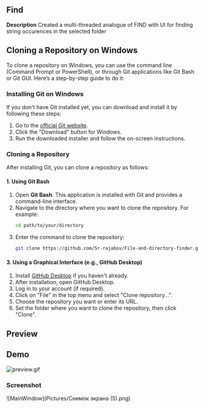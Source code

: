 ## Find
**Description**
 Created a multi-threaded analogue of FIND with UI for finding string occurences in the selected folder
 
 ## Cloning a Repository on Windows

To clone a repository on Windows, you can use the command line (Command Prompt or PowerShell), or through Git applications like Git Bash or Git GUI. Here’s a step-by-step guide to do it:

### Installing Git on Windows
If you don't have Git installed yet, you can download and install it by following these steps:
1. Go to the [official Git website](https://git-scm.com/).
2. Click the "Download" button for Windows.
3. Run the downloaded installer and follow the on-screen instructions.

### Cloning a Repository
After installing Git, you can clone a repository as follows:

#### 1. Using Git Bash
1. Open **Git Bash**. This application is installed with Git and provides a command-line interface.
2. Navigate to the directory where you want to clone the repository. For example:
   ```bash
   cd path/to/your/directory

3. Enter the command to clone the repository:
   ```bash
   git clone https://github.com/Sr-rajabov/File-and-directory-finder.git
#### 3. Using a Graphical Interface (e.g., GitHub Desktop)
1. Install [GitHub Desktop](https://desktop.github.com/) if you haven't already.
2. After installation, open GitHub Desktop.
3. Log in to your account (if required).
4. Click on "File" in the top menu and select "Clone repository...".
5. Choose the repository you want or enter its URL.
6. Set the folder where you want to clone the repository, then click "Clone".

## Preview
## Demo
![preview.gif](Pictures/main.gif)

### Screenshot
![MainWindow](Pictures/Снимок экрана (5).png)
